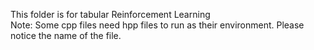 This folder is for tabular Reinforcement Learning  
Note: Some cpp files need hpp files to run as their environment. Please notice the name of the file.
